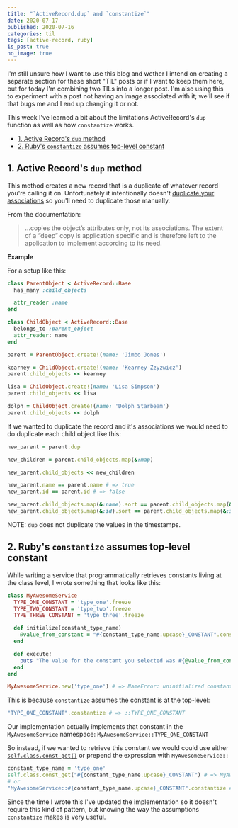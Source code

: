 ```yaml
---
title: "`ActiveRecord.dup` and `constantize`"
date: 2020-07-17
published: 2020-07-16
categories: til
tags: [active-record, ruby]
is_post: true
no_image: true
---
```


I'm still unsure how I want to use this blog and wether I intend on creating a separate section for these short "TIL" posts or if I want to keep them here, but for today I'm combining two TILs into a longer post. I'm also using this to experiment with a post not having an image associated with it; we'll see if that bugs me and I end up changing it or not.

This week I've learned a bit about the limitations ActiveRecord's `dup` function as well as how `constantize` works.

- [1. Active Record's `dup` method](#1-active-records-dup-method)
- [2. Ruby's `constantize` assumes top-level constant](#2-rubys-constantize-assumes-top-level-constant)

<!--more-->

## 1. Active Record's `dup` method
This method creates a new record that is a duplicate of whatever record you're calling it on. Unfortunately it intentionally doesn't [duplicate your associations](https://apidock.com/rails/ActiveRecord/Core/dup) so you'll need to duplicate those manually.

From the documentation: 
> ...copies the object’s attributes only, not its associations. The extent of a “deep” copy is application specific and is therefore left to the application to implement according to its need.

**Example**

For a setup like this:

```ruby
class ParentObject < ActiveRecord::Base
  has_many :child_objects

  attr_reader :name
end

class ChildObject < ActiveRecord::Base
  belongs_to :parent_object
  attr_reader: name
end

parent = ParentObject.create!(name: 'Jimbo Jones')

kearney = ChildObject.create!(name: 'Kearney Zzyzwicz')
parent.child_objects << kearney

lisa = ChildObject.create!(name: 'Lisa Simpson')
parent.child_objects << lisa

dolph = ChildObject.create!(name: 'Dolph Starbeam')
parent.child_objects << dolph

```
If we wanted to duplicate the record and it's associations we would need to do duplicate each child object like this:

```ruby
new_parent = parent.dup

new_children = parent.child_objects.map(&:map)

new_parent.child_objects << new_children

new_parent.name == parent.name # => true
new_parent.id == parent.id # => false

new_parent.child_objects.map(&:name).sort == parent.child_objects.map(&:name).sort # => true
new_parent.child_objects.map(&:id).sort == parent.child_objects.map(&:id).sort # => false
```
NOTE: `dup` does not duplicate the values in the timestamps.

## 2. Ruby's `constantize` assumes top-level constant

While writing a service that programmatically retrieves constants living at the class level, I wrote something that looks like this:

```ruby
class MyAwesomeService
  TYPE_ONE_CONSTANT = 'type_one'.freeze
  TYPE_TWO_CONSTANT = 'type_two'.freeze
  TYPE_THREE_CONSTANT = 'type_three'.freeze

  def initialize(constant_type_name)
    @value_from_constant = "#{constant_type_name.upcase}_CONSTANT".constantize
  end

  def execute!
    puts "The value for the constant you selected was #{@value_from_constant}"
  end
end

MyAwesomeService.new('type_one') # => NameError: uninitialized constant TYPE_ONE_CONSTANT
```

This is because `constantize` assumes the constant is at the top-level:
```ruby
"TYPE_ONE_CONSTANT".constantize # => ::TYPE_ONE_CONSTANT
```

Our implementation actually implements that constant in the `MyAwesomeService` namespace: `MyAwesomeService::TYPE_ONE_CONSTANT`

So instead, if we wanted to retrieve this constant we would could use either [`self.class.const_get()`](https://apidock.com/ruby/Module/const_get) or prepend the expression with `MyAwesomeService::`

```ruby
constant_type_name = 'type_one'
self.class.const_get("#{constant_type_name.upcase}_CONSTANT") # => MyAwesomeService::TYPE_ONE_CONSTANT
# or
"MyAwesomeService::#{constant_type_name.upcase}_CONSTANT".constantize # => MyAwesomeService::TYPE_ONE_CONSTANT
```

Since the time I wrote this I've updated the implementation so it doesn't require this kind of pattern, but knowing the way the assumptions `constantize` makes is very useful.
